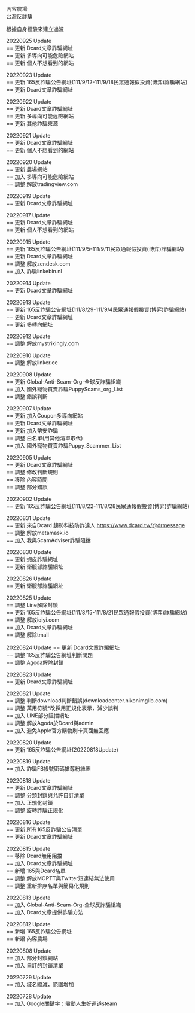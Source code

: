 內容農場  
台灣反詐騙   
  
根據自身經驗來建立過濾  
  
20220925 Update  
 == 更新 Dcard文章詐騙網址  
 == 更新 多導向可能危險網站  
 == 更新 個人不想看到的網站  
  
20220923 Update  
 == 更新 165反詐騙公告網址(111/9/12-111/9/18民眾通報假投資(博弈)詐騙網站)  
 == 更新 Dcard文章詐騙網址  
  
20220922 Update  
 == 更新 Dcard文章詐騙網址  
 == 更新 多導向可能危險網站  
 == 更新 其他詐騙來源  
  
20220921 Update  
 == 更新 Dcard文章詐騙網址  
 == 更新 個人不想看到的網站  
  
20220920 Update  
 == 更新 農場網站  
 == 加入 多導向可能危險網站  
 == 調整 解放tradingview.com  
  
20220919 Update  
 == 更新 Dcard文章詐騙網址  
  
20220917 Update  
 == 更新 Dcard文章詐騙網址  
 == 更新 個人不想看到的網站
  
20220915 Update  
 == 更新 165反詐騙公告網址(111/9/5-111/9/11民眾通報假投資(博弈)詐騙網站)  
 == 更新 Dcard文章詐騙網址  
 == 調整 解放zendesk.com  
 == 加入 詐騙linkebin.nl  
  
20220914 Update  
 == 更新 Dcard文章詐騙網址  
  
20220913 Update  
 == 更新 165反詐騙公告網址(111/8/29-111/9/4民眾通報假投資(博弈)詐騙網站)  
 == 更新 Dcard文章詐騙網址  
 == 更新 多轉向網址  
  
20220912 Update  
 == 調整 解放mystrikingly.com  
  
20220910 Update  
 == 調整 解放linker.ee  
  
20220908 Update  
 == 更新 Global-Anti-Scam-Org-全球反詐騙組織  
 == 加入 國外寵物買賣詐騙PuppyScams_org_List  
 == 調整 錯誤判斷  
  
20220907 Update  
 == 更新 加入Coupon多導向網站  
 == 更新 Dcard文章詐騙網址  
 == 更新 加入幣安詐騙  
 == 調整 白名單(用其他清單取代)  
 == 加入 國外寵物買賣詐騙Puppy_Scammer_List  
  
20220905 Update  
 == 更新 Dcard文章詐騙網址  
 == 調整 修改判斷規則  
 == 移除 內容時間  
 == 調整 部分錯誤  

20220902 Update  
 == 更新 165反詐騙公告網址(111/8/22-111/8/28民眾通報假投資(博弈)詐騙網站)  
  
20220831 Update  
 == 更新 來自Dcard 趨勢科技防詐達人 https://www.dcard.tw/@drmessage  
 == 調整 解放metamask.io  
 == 加入 我與ScamAdviser詐騙阻擋  
  
20220830 Update  
 == 更新 蝦皮詐騙網址  
 == 更新 衛服部詐騙網址  

20220826 Update  
 == 更新 衛服部詐騙網址  

20220825 Update  
 == 調整 Line解除封鎖  
 == 更新 165反詐騙公告網址(111/8/15-111/8/21民眾通報假投資(博弈)詐騙網站)  
 == 調整 解放iqiyi.com  
 == 加入 Dcard文章詐騙網址  
 == 調整 解除tmall  
  
20220824 Update 
 == 更新 Dcard文章詐騙網址  
 == 調整 165反詐騙公告網址判斷問題  
 == 調整 Agoda解除封鎖  
  
20220823 Update  
 == 更新 Dcard文章詐騙網址  
  
20220821 Update  
 == 調整 判斷download判斷錯誤(downloadcenter.nikonimglib.com)  
 == 調整 萬用符號*改採用正規化表示，減少誤判  
 == 加入 LINE部分阻擋網址  
 == 調整 解放Agoda於Dcard與admin  
 == 加入 避免Apple官方購物刷卡頁面無回應  
  
20220820 Update  
 == 更新 165反詐騙公告網址(20220818Update)  
  
20220819 Update  
 == 加入 詐騙FB帳號密碼搶奪粉絲團  
  
20220818 Update  
 == 更新 Dcard文章詐騙網址  
 == 調整 分類封鎖與允許自訂清單  
 == 加入 正規化封鎖  
 == 調整 旋轉詐騙正規化  
  
20220816 Update  
 == 更新 所有165反詐騙公告清單  
 == 更新 Dcard文章詐騙網址  
  
20220815 Update  
 == 移除 Dcard無用阻擋  
 == 加入 Dcard文章詐騙網址  
 == 新增 165與Dcard名單  
 == 調整 解放MOPTT與Twitter短連結無法使用  
 == 調整 重新排序名單與簡易化規則  
  
20220813 Update  
 == 加入 Global-Anti-Scam-Org-全球反詐騙組織  
 == 加入 Dcard文章提供詐騙方法  
  
20220812 Update  
 == 新增 165反詐騙公告網址  
 == 新增 內容農場  
  
20220808 Update  
 == 加入 部分封鎖網站  
 == 加入 自訂的封鎖清單  
  
20220729 Update  
 == 加入 域名縮減，範圍增加  
  
20220728 Update  
 == 加入 Google關鍵字：骰動人生好運道steam  